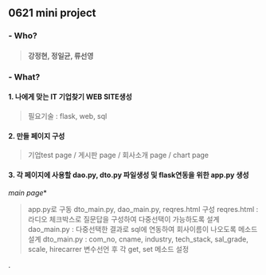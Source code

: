 
## **0621 mini project**
### - Who? 
>#### 강정현, 정일균, 류선영
### - What?
#### **1. 나에게 맞는 IT 기업찾기 WEB SITE생성**
> 필요기술 : flask, web, sql

#### **2. 만들 페이지 구성**
> 기업test page / 게시판 page / 회사소개 page / chart page

#### **3. 각 페이지에 사용할 dao.py, dto.py 파일생성 및 flask연동을 위한 app.py 생성**
*main page**
> app.py로 구동
> dto_main.py, dao_main.py, reqres.html 구성
> reqres.html : 라디오 체크박스로 질문답을 구성하여 다중선택이 가능하도록 설계
> dao_main.py : 다중선택한 결과로 sql에 연동하여 회사이름이 나오도록 메소드 설계
> dto_main.py : com_no, cname, industry, tech_stack, sal_grade, scale, hirecarrer 변수선언 후 각 get, set 메소드 설정

.
